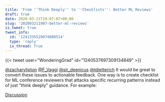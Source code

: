 ```yaml
---
title: 'From ''Think Deeply'' to ''Checklists'': Better ML Reviews'
draft: true
date: 2020-03-21T19:07:07+00:00
slug: '202003211907-better-ml-reviews'
is_tweet: true
tweet_info:
  id: '1241335529074880514'
  type: 'reply'
  is_thread: True
---
```




{{< tweet user="WonderingGrad" id="1240537697309134849" >}}

[@zacharylipton](https://x.com/zacharylipton) [@F_Vaggi](https://x.com/F_Vaggi) [@sir_deenicus](https://x.com/sir_deenicus) [@tdietterich](https://x.com/tdietterich) It would be great to convert these issues to actionable feedback. One way is to create checklist for ML conference reviewers that attacks specific recurring patterns instead of just "think deeply" guidance.  For example:

[Discussion](https://x.com/sytelus/status/1241335529074880514)
